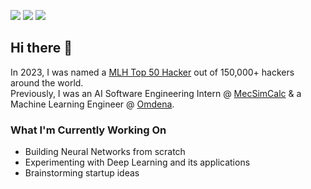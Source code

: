 
[<img src="https://img.shields.io/badge/linkedin-%230077B5.svg?&style=for-the-badge&logo=linkedin&logoColor=white" />](https://www.linkedin.com/in/dorsarohani/) 
[<img src="https://img.shields.io/badge/twitter-%230077B5.svg?&style=for-the-badge&logo=twitter&logoColor=white&color=00acee" />](https://twitter.com/Dorsa_Rohani) 
[<img src="https://img.shields.io/badge/medium-%2312100E.svg?&style=for-the-badge&logo=medium&logoColor=white" />](https://medium.com/@dorsa.rohani) 

## Hi there 👋

In 2023, I was named a <a href="https://top.mlh.io/2023/profiles/dorsa-rohani">MLH Top 50 Hacker</a> out of 150,000+ hackers around the world. 
<br>
Previously, I was an AI Software Engineering Intern @ <a href="https://mecsimcalc.com/">MecSimCalc</a> & a Machine Learning Engineer @ <a href="https://omdena.com/">Omdena</a>.

### What I'm Currently Working On
- Building Neural Networks from scratch
- Experimenting with Deep Learning and its applications
- Brainstorming startup ideas


<!--
### Contact Me
Let's connect! Reach me via [Email](dorsa.rohani@gmail.com) or [LinkedIn](https://www.linkedin.com/in/dorsarohani/)

https://dorsarohani.com/

<div align = "left">
<img src="https://komarev.com/ghpvc/?username=DorsaRoh&style=flat-square&color=blue" alt=""/>
</div>
